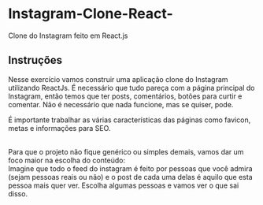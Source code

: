 # Instagram-Clone-React-
Clone do Instagram feito em React.js

## Instruções

Nesse exercício vamos construir uma aplicação clone do Instagram utilizando ReactJs.
É necessário que tudo pareça com a página principal do Instagram, então temos que ter posts, comentários, botões para curtir e comentar. Não é necessário que nada funcione, mas se quiser, pode.<br>

É importante trabalhar as várias características das páginas como favicon, metas e informações para SEO.<br><br>

Para que o projeto não fique genérico ou simples demais, vamos dar um foco maior na escolha do conteúdo:<br>
Imagine que todo o feed do instagram é feito por pessoas que você admira (sejam pessoas reais ou não) e o post de cada uma delas é aquilo que esta pessoa mais quer ver. Escolha algumas pessoas e vamos ver o que sai disso.   


